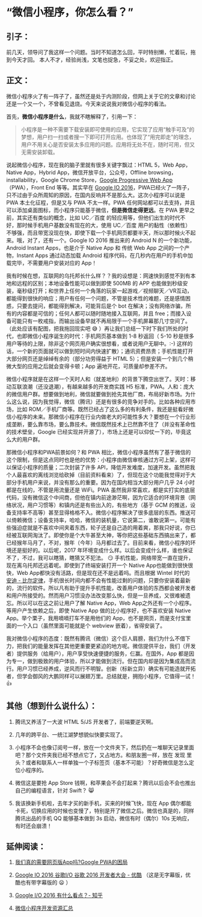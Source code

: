 # “微信小程序，你怎么看？”

## 引子：

前几天，领导问了我这样一个问题。当时不知道怎么回，平时特别懒，忙着玩，拖到今天才回。 本人不才，经验尚浅，文笔也捉急，不妥之处，欢迎指正。

## 正文：

微信小程序火了有一阵子了，虽然还是处于内测阶段，但网上关于它的文章和讨论还是一个又一个，不曾看见退烧。今天来说说我对微信小程序的看法。

首先，**微信小程序是什么**，我就不瞎解释了，引用一下：

> 小程序是一种不需要下载安装即可使用的应用，它实现了应用“触手可及”的梦想，用户扫一扫或者搜一下即可打开应用。也体现了“用完即走”的理念，用户不用关心是否安装太多应用的问题。应用将无处不在，随时可用，但又无需安装卸载。

说起微信小程序，现在我的脑子里就有很多关键字飘过：HTML 5，Web App，Native App，Hybrid App，微信开放平台，公众号，Offline browsing，installability，Google Chrome Store，[Google Progressive Web App](https://developers.google.com/web/progressive-web-apps/)（PWA），Front End 等等。其实早在 [Google IO 2016](https://events.google.com/io2016/)，PWA已经火了一阵子，只不过由于众所周知的原因，在国内反响并不是那么大。这次小程序可以说是 PWA 本土化征程，但是又与 PWA 不太一样。PWA 任何网站都可以去支持，并且可以添加桌面图标，而小程序只能基于微信，**但是微信走得更远**。在 PWA 更早之前，其实还有类似的概念，比如 UC／百度 的轻应用等，但他们出生的时代不好，那时候手机用户基数没有现在的大，使用 UC／百度 用户的黏性（依赖性）不够强，而且带宽没现在快，即使下载一个手机网页都要半天，所以那时候火不起来。哦，对了，还有一个。Google IO 2016 推出来的 Android N 的一个新功能，Android Instant Apps，也是介于 Native App 和 传统 Web App 之间的一个产物，Instant Apps 通过动态加载 Android 程序代码，在几秒内在用户的手机中加载完毕，不需要用户安装对应的 App！

我有时候在想，互联网的乌托邦长什么样？？我的设想是：网速快到感觉不到有本地和远程的区别；本地设备性能可以做到即使 500MB 的 APP 也能做到秒级安装，毫秒级打开；和世界上任何一个角落的玩家一起游戏／视频聊天／VR互动，都能得到很快的响应；用户有任何一个问题，不管是技术性的难题，还是感情困惑，只要去提问，都能得到解决，可能背后是个  bot 在解决；没有网络诈骗，所有的内容都是可信的；任何人都可以随时随地接入互联网，并且 free；而接入设备可能只有一枚戒指，而输出设备早就不再局限于一个手机屏幕那几寸空间了。（此处应该有配图，把我拖回现实吧 😅 ）再让我们总结一下时下我们所处的时代，也即微信小程序诞生的时代：手机网页基本做到 1-8 秒返回（ 5-10 秒是很多用户等待的上限，除非这个网页用户确实很想看，或者说用户无聊中。:-) 这样的话，一个新的页面就可以做到短时间内快速扩散）；通讯资费昂贵；手机性能打开大部分网页还是绰绰有余的（部分功劳得益于 HTML 5）；但是安装一个到几个稍微大型的应用之后就会变得卡顿；App 遍地开花，可质量却参差不齐。

微信小程序就是在这样一个天时人和（就差地利）的背景下腾空出世了。天时：移动互联浪潮（还没退潮），有越来越多的开发商实践 H5 标准，PWA。人和：庞大的微信用户群。想要做到地利，微信就要做到抢先其他厂商，布局好新市场。为什么这么说，因为我觉得，微信（腾讯）还是有很多的竞争对手的。比如各种应用市场，比如 ROM／手机厂商等。既然已经占了这么多的有利条件，我还是挺看好微信小程序的未来。那微信小程序在行业内做老大的可能性多大？要想在一个行业形成垄断，要么靠市场，要么靠技术。微信既然技术上已然靠不住了（并没有革命性的技术壁垒，Google 已经实现并开源了），市场上还是可以仰仗一下的，毕竟这么大的用户群。

那微信小程序和PWA前景如何？和 PWA 相比，微信小程序虽然有了基于微信的这个限制，但是这点同时也是他的优势：小程序由微信审核通过方可上架，这样可以保证小程序的质量；二次封装了许多 API，降低开发难度，加速开发。虽然把我个人最喜欢的离线浏览给砍掉（目前资料看来）了，但现在这个功能我觉得对于大部分手机用户来说，并没有那么的重要。因为在国内相当大部分用户几乎 24 小时都是在线的，不管是用流量还是 WiFi。PWA 虽然我非常喜欢，都是实打实的底层代码，没有微信这个中间商，但他在镇内前途渺茫啊，因为它适合的环境背景（网络状况，用户习惯等）和镇内还是有些出入的，有些地方（基于 GCM 的推送，设备支持率不高等）甚至显得格格不入。微信小程序解决了很多底层的东西。推送可以倚赖微信；设备支持率，哈哈，微信的装机量，它说第二，谁敢说第一。可能有些强迫症就是不喜欢中间夹着东西，轮子还是自己造的用着爽，那我只好说，你已经被互联网淘汰了。即使你是个大牛甚至大神，等你把这些基础东西搞出来了，都已经猴年马月了，不对，猴年（今年）马月都过去了。目前来看，微信小程序的环境还是挺好的。以后呢，2017 年环境变成什么样。以后会变成什么样，谁也保证不了，不过，我可以瞎猜，瞎猜又不犯法。 😏 手机性能，网络带宽一直在提升，现在离乌托邦还远着呢。即使到了终端安装打开一个 Native App也能做到很快很快，Web App都快没有活路，但是现在还不是远着吗。而且根据 Wintel 时代的 [安迪 - 比尔定律](http://baike.baidu.com/view/1221078.htm)，手机很长时间内都不会有性能过剩的问题，只要你安装着最新的，流行的软件。所以凡有助于提升手机性能，改善用户体验的东西都会被开发者和用户所接受的。然而用户习惯没办法改变那么快，但是一旦养成，又很难被遗忘。所以可以在这之前让用户了解 Native App，Web App之外还有一个小程序。等用户产生依赖之后，即使 Native App 做的比小程序好，也不喜欢安装 Native App。举个栗子，我用嘀嘀打车不是用他们的 App，也不是网页，而是支付宝里面的一个入口（虽然里面可能就是个 webview 嵌着），省得安装了。

我对微信小程序的态度：既然有腾讯（微信）这个巨人肩膀，我们为什么不借下力，把我们的能量发挥在其他更重要更紧迫的地方呢。微信提供平台，我们（开发者）提供服务（给用户），用户享受快速便捷的服务，仨赢。在国外，App 都是因为专一，做到极致的用户体验，所以才能做到流行。但在国内却是因为集成高而流行。用户习惯已经养成，逆风而行不明智。创新（标新立异）确实有可能造就开拓者，但学会御风的大鹏同样可以展翅万里。总结就是，拥抱小程序，它值得一试！ 👍 

## 其他（想到什么说什么）：

1. 腾讯又养活了一大波 HTML 5/JS 开发者了，前端要逆天啊。

2. 几年的跨平台、一统江湖梦想貌似快要实现了。

3. 小程序不会也像订阅号一样，放在一个文件夹下，然后扔在一堆聊天记录里面吧？那个文件夹我已经不想点它了，又占地方。和朋友圈一样，放在 发现 里头？或者和联系人一样单独一个子标签页（基本不可能）？好奇微信是怎么定位小程序的。

4. 微信这是要抢 App Store 钱啊，和苹果会不会打起来？腾讯以后会不会也推出自己的编程语言，针对 Swift？ 😸

5. 我该换新手机啦，去年才买的新手机，买来的时候飞快，现在 App 偶尔都能卡死，切换应用的时候也变慢了，特别是开了微信之后。微信也真是的，同样腾讯出品的手机 QQ 能够基本做到 3s 启动，微信有时（偶尔）10s 无响应，有时还会崩溃！


## 延伸阅读：

1. [我们真的需要网页版App吗?Google PWA的困局](http://mt.sohu.com/20160609/n453708099.shtml)

2. [Google IO 2016 谷歌I/O 谷歌 2016 开发者大会 - 优酷](http://v.youku.com/v_show/id_XMTU3NjExOTUwMA==.html?from=s1.8-1-1.2&spm=a2h0k.8191407.0.0#paction) （这是无字幕版，优酷也有带字幕版的 😦 ）

3. [Google I/O 2016 有什么看点？- 知乎](https://www.zhihu.com/question/42083043)

4. [微信小程序开发资源汇总](https://github.com/justjavac/awesome-wechat-weapp)